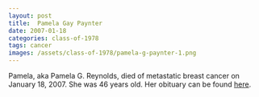 ```yaml
---
layout: post
title:  Pamela Gay Paynter
date: 2007-01-18
categories: class-of-1978
tags: cancer
images: /assets/class-of-1978/pamela-g-paynter-1.png
---
```

Pamela, aka Pamela G. Reynolds, died of metastatic breast cancer on January 18, 2007. She was 46 years old. Her obituary can be found [here](http://tinyurl.com/pz3pw3x).
